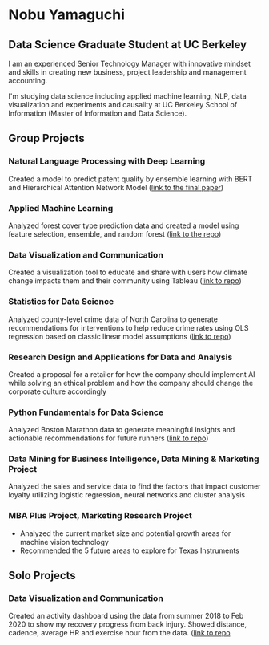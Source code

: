 

# Nobu Yamaguchi
## Data Science Graduate Student at UC Berkeley

I am an experienced Senior Technology Manager with innovative mindset and skills in creating new business, project leadership and management accounting.

I'm studying data science including applied machine learning, NLP, data visualization and experiments and causality at UC Berkeley School of Information (Master of Information and Data Science).


## Group Projects

### Natural Language Processing with Deep Learning
Created a model to predict patent quality by ensemble learning with BERT and Hierarchical Attention Network Model ([link to the final paper](https://github.com/nobuyamaguchi/w266_final/blob/master/final_paper/W266_Final_Project_Yamaguchi_Lin.pdf))

### Applied Machine Learning
Analyzed forest cover type prediction data and created a model using feature selection, ensemble, and random forest ([link to the repo](https://github.com/nobuyamaguchi/W207_P3_Nguyen_Sun_Yamaguchi/blob/master/))

### Data Visualization and Communication
Created a visualization tool to educate and share with users how climate change impacts them and their community using Tableau ([link to repo](https://github.com/nobuyamaguchi/W209-Spring-2020/blob/master/))

### Statistics for Data Science
Analyzed county-level crime data of North Carolina to generate recommendations for interventions to help reduce crime rates using OLS regression based on classic linear model assumptions ([link to repo](https://github.com/nobuyamaguchi/Lab3_Power-analysis_3b))

### Research Design and Applications for Data and Analysis
Created a proposal for a retailer for how the company should implement AI while solving an ethical problem and how the company should change the corporate culture accordingly

### Python Fundamentals for Data Science
Analyzed Boston Marathon data to generate meaningful insights and actionable recommendations for future runners ([link to repo](https://github.com/nobuyamaguchi/w200_final))

### Data Mining for Business Intelligence, Data Mining & Marketing Project
Analyzed the sales and service data to find the factors that impact customer loyalty utilizing logistic regression, neural networks and cluster analysis

### MBA Plus Project, Marketing Research Project
* Analyzed the current market size and potential growth areas for machine vision technology
* Recommended the 5 future areas to explore for Texas Instruments

## Solo Projects
### Data Visualization and Communication
Created an activity dashboard using the data from summer 2018 to Feb 2020 to show my recovery progress from back injury. Showed distance, cadence, average HR and exercise hour from the data. ([link to repo](https://github.com/nobuyamaguchi/w209_project_1)
